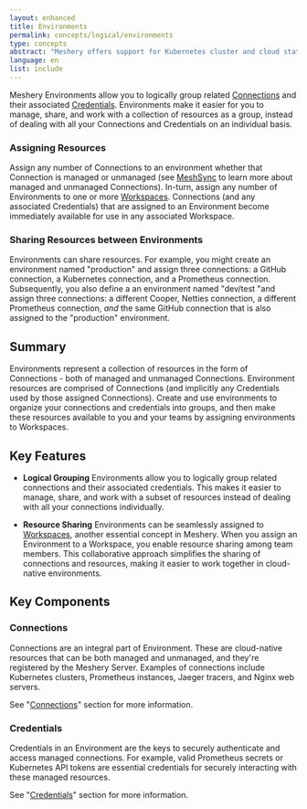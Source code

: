 ```yaml
---
layout: enhanced
title: Environments
permalink: concepts/logical/environments
type: concepts
abstract: "Meshery offers support for Kubernetes cluster and cloud state synchronization with the help of MeshSync."
language: en
list: include
---
```


Meshery Environments allow you to logically group related [Connections](#connections) and their associated [Credentials](#credentials). Environments make it easier for you to manage, share, and work with a collection of resources as a group, instead of dealing with all your Connections and Credentials on an individual basis. 

### Assigning Resources 

Assign any number of Connections to an environment whether that Connection is managed or unmanaged (see [MeshSync](/concepts/architecture/meshsync) to learn more about managed and unmanaged Connections). In-turn, assign any number of Environments to one or more [Workspaces](/concepts/logical/workspaces). Connections (and any associated Credentials) that are assigned to an Environment become immediately available for use in any associated Workspace.

### Sharing Resources between Environments

Environments can share resources. For example, you might create an environment named "production" and assign three connections: a GitHub connection, a Kubernetes connection, and a Prometheus connection. Subsequently, you also define a an environment named "dev/test "and assign three connections: a different Cooper, Netties connection, a different Prometheus connection, _and_ the same GitHub connection that is also assigned to the "production" environment.


## Summary

Environments represent a collection of resources in the form of Connections - both of managed and unmanaged Connections. Environment resources are comprised of Connections (and implicitly any Credentials used by those assigned Connections). Create and use environments to organize your connections and credentials into groups, and then make these resources available to you and your teams by assigning environments to Workspaces.


## Key Features

- **Logical Grouping** Environments allow you to logically group related connections and their associated credentials. This makes it easier to manage, share, and work with a subset of resources instead of dealing with all your connections individually.

- **Resource Sharing** Environments can be seamlessly assigned to [Workspaces](/concepts/logical/workspaces), another essential concept in Meshery. When you assign an Environment to a Workspace, you enable resource sharing among team members. This collaborative approach simplifies the sharing of connections and resources, making it easier to work together in cloud-native environments.


## Key Components

### Connections <a id="connections"></a>
Connections are an integral part of Environment. These are cloud-native resources that can be both managed and unmanaged, and they're registered by the Meshery Server. Examples of connections include Kubernetes clusters, Prometheus instances, Jaeger tracers, and Nginx web servers.

See "[Connections](/concepts/logical/connections)" section for more information.

### Credentials <a id="credentials"></a>
Credentials in an Environment are the keys to securely authenticate and access managed connections. For example, valid Prometheus secrets or Kubernetes API tokens are essential credentials for securely interacting with these managed resources.

See "[Credentials](/concepts/logical/credentials)" section for more information.

